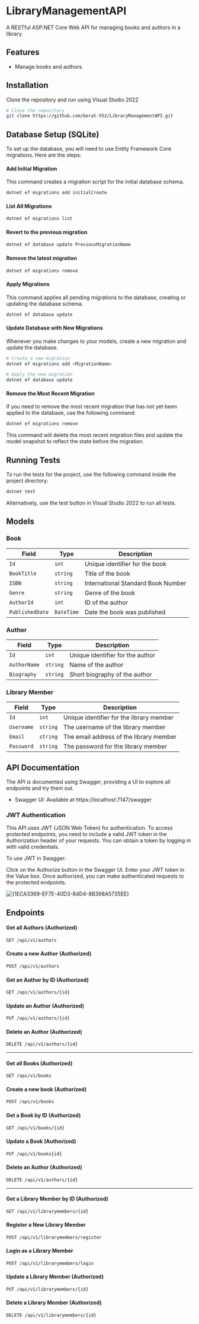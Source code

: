 # LibraryManagementAPI

A RESTful ASP.NET Core Web API for managing books and authors in a library.

## Features

- Manage books and authors.

## Installation

Clone the repository and run using Visual Studio 2022

```bash
# Clone the repository
git clone https://github.com/berat-552/LibraryManagementAPI.git
```

## Database Setup (SQLite)
To set up the database, you will need to use Entity Framework Core migrations. Here are the steps:

#### Add Initial Migration
This command creates a migration script for the initial database schema.
```bash
dotnet ef migrations add initialCreate
```

#### List All Migrations

```bash
dotnet ef migrations list
```
#### Revert to the previous migration
```bash
dotnet ef database update PreviousMigrationName
```

#### Remove the latest migration
```bash
dotnet ef migrations remove
```

#### Apply Migrations
This command applies all pending migrations to the database, creating or updating the database schema.
```bash
dotnet ef database update
```

#### Update Database with New Migrations
Whenever you make changes to your models, create a new migration and update the database.
```bash
# Create a new migration
dotnet ef migrations add <MigrationName>

# Apply the new migration
dotnet ef database update
```

#### Remove the Most Recent Migration
If you need to remove the most recent migration that has not yet been applied to the database, use the following command:
```bash
dotnet ef migrations remove
```
This command will delete the most recent migration files and update the model snapshot to reflect the state before the migration.

#### 

## Running Tests
To run the tests for the project, use the following command inside the project directory:

```sh
dotnet test
```
Alternatively, use the test button in Visual Studio 2022 to run all tests.

## Models

### Book
| Field           | Type       | Description                    |
|-----------------|------------|--------------------------------|
| `Id`            | `int`      | Unique identifier for the book |
| `BookTitle`         | `string`   | Title of the book              |
| `ISBN`          | `string`   | International Standard Book Number|
| `Genre`         | `string`   | Genre of the book              |
| `AuthorId`      | `int`      | ID of the author               |
| `PublishedDate` | `DateTime` | Date the book was published    |

### Author
| Field       | Type     | Description                        |
|-------------|----------|------------------------------------|
| `Id`        | `int`    | Unique identifier for the author   |
| `AuthorName`      | `string` | Name of the author                 |
| `Biography` | `string` | Short biography of the author      |

### Library Member
| Field       | Type     | Description                        |
|-------------|----------|------------------------------------|
| `Id`        | `int`    | Unique identifier for the library member   |
| `Username`      | `string` | The username of the library member     |
| `Email` | `string` | The email address of the library member      |
| `Password` | `string` | The password for the library member      |

## API Documentation
The API is documented using Swagger, providing a UI to explore all endpoints and try them out.

- Swagger UI: Available at https://localhost:7147/swagger

### JWT Authentication
This API uses JWT (JSON Web Token) for authentication. To access protected endpoints, you need to include a valid JWT token in the Authorization header of your requests. You can obtain a token by logging in with valid credentials.

To use JWT in Swagger:

Click on the Authorize button in the Swagger UI.
Enter your JWT token in the Value box.
Once authorized, you can make authenticated requests to the protected endpoints.

![{1ECA3369-EF7E-40D3-84D4-8B398A5735EE}](https://github.com/user-attachments/assets/a53bc489-6392-4e19-8614-3b524ef69236)

## Endpoints

#### Get all Authors (Authorized)
```bash
GET /api/v1/authors
```

#### Create a new Author (Authorized)
```bash
POST /api/v1/authors
```

#### Get an Author by ID (Authorized)
```bash
GET /api/v1/authors/{id}
```

#### Update an Author (Authorized)
```bash
PUT /api/v1/authors/{id}
```

#### Delete an Author (Authorized)
```bash
DELETE /api/v1/authors/{id}
```
---

#### Get all Books (Authorized)
```bash
GET /api/v1/books
```

#### Create a new book (Authorized)
```bash
POST /api/v1/books
```

#### Get a Book by ID (Authorized)
```bash
GET /api/v1/books/{id}
```

#### Update a Book (Authorized)
```bash
PUT /api/v1/books{id}
```

#### Delete an Author (Authorized)
```bash
DELETE /api/v1/authors/{id}
```
---

#### Get a Library Member by ID (Authorized)
```bash
GET /api/v1/librarymembers/{id}
```

#### Register a New Library Member
```bash
POST /api/v1/librarymembers/register
```
#### Login as a Library Member
```bash
POST /api/v1/librarymembers/login
```

#### Update a Library Member (Authorized)
```bash
PUT /api/v1/librarymembers/{id}
```

#### Delete a Library Member (Authorized)
```bash
DELETE /api/v1/librarymembers/{id}
```
